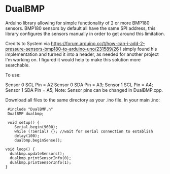# DualBMP
Arduino library allowing for simple functionality of 2 or more BMP180 sensors. BMP180 sensors by default all have  the same SPI address, this library configures the sensors manually in order to get around this limitation.

Credits to System via https://forum.arduino.cc/t/how-can-i-add-2-pressure-sensors-bmp180-to-arduino-uno/231589/26
I simply found his implementation and turned it into a header, as needed for another project I'm working on. I figured it would help to make this solution more searchable.

To use:

Sensor 0 SCL Pin = A2
Sensor 0 SDA Pin = A3;
Sensor 1 SCL Pin = A4;
Sensor 1 SDA Pin = A5;
Note: Sensor pins can be changed in DualBMP.cpp.

Download all files to the same directory as your .ino file.
In your main .ino:

     #include "DualBMP.h"
     DualBMP dualbmp;
     
     void setup() {
        Serial.begin(9600);
        while (!Serial) {}; //wait for serial connection to establish
        delay(100);
        dualbmp.beginSense();
        
    void loop() {
      dualbmp.updateSensors();
      dualbmp.printSensorInfo(0);
      dualbmp.printSensorInfo(1);
    }
